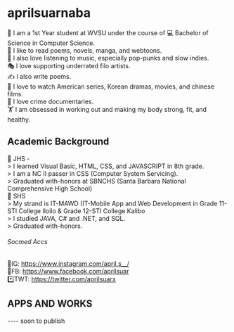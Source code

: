 # aprilsuarnaba
🏫 I am a 1st Year student at WVSU under the course of 💻 Bachelor of Science in Computer Science. <br />
📖 I like to read poems, novels, manga, and webtoons. <br />
🎵 I also love listening to music, especially pop-punks and slow indies. <br />
🎭 I love supporting underrated filo artists.  <br />
✍️ I also write poems. <br />
🎥 I love to watch American series, Korean dramas, movies, and chinese films. <br />
🔫 I love crime documentaries. <br />
🏋️ I am obsessed in working out and making my body strong, fit, and healthy.  <br />

## Academic Background <br />
📔 JHS -  <br />
    > I learned Visual Basic, HTML, CSS, and JAVASCRIPT in 8th grade. <br />
    > I am a NC II passer in CSS (Computer System Servicing). <br />
    > Graduated with-honors at SBNCHS (Santa Barbara National Comprehensive High School) <br />
📓 SHS <br />
    > My strand is IT-MAWD (IT-Mobile App and Web Development in Grade 11-STI College Iloilo & Grade 12-STI College Kalibo <br />
    > I studied JAVA, C#  and .NET, and SQL. <br />
    > Graduated with-honors. <br />
    
###### Socmed Accs <br />
 🌸IG: https://www.instagram.com/april.s__/ <br />
 🧑FB: https://www.facebook.com/aprilsuar <br />
 *️⃣TWT: https://twitter.com/aprilsuarx  <br />
 
 ## APPS AND WORKS <br />
 ---- soon to publish
